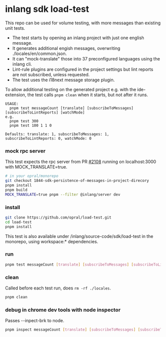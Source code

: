 # inlang sdk load-test

This repo can be used for volume testing, with more messages than existing unit tests.

- The test starts by opening an inlang project with just one english message.
- It generates additional engish messages, overwriting ./locales/en/common.json.
- It can "mock-translate" those into 37 preconfigured languages using the inlang cli.
- Lint-rule plugins are configured in the project settings but lint reports are not subscribed, unless requested.
- The test uses the i18next message storage plugin.

To allow additional testing on the generated project e.g. with the ide-extension, the test calls `pnpm clean` when it starts, but not after it runs.

```
USAGE:
  pnpm test messageCount [translate] [subscribeToMessages] [subscribeToLintReports] [watchMode]
e.g.
  pnpm test 300
  pnpm test 100 1 1 0

Defaults: translate: 1, subscribeToMessages: 1, subscribeToLintReports: 0, watchMode: 0
```

### mock rpc server
This test expects the rpc server from PR [#2108](https://github.com/opral/monorepo/pull/2108) running on localhost:3000 with MOCK_TRANSLATE=true.

```sh
# in your opral/monorepo
git checkout 1844-sdk-persistence-of-messages-in-project-direcory
pnpm install
pnpm build
MOCK_TRANSLATE=true pnpm --filter @inlang/server dev
```

### install
```sh
git clone https://github.com/opral/load-test.git
cd load-test
pnpm install
```
This test is also available under /inlang/source-code/sdk/load-test in the monorepo, using workspace:* dependencies.

### run
```sh
pnpm test messageCount [translate] [subscribeToMessages] [subscribeToLintReports] [watchMode]
```

### clean
Called before each test run, does `rm -rf ./locales`.
```sh
pnpm clean
```

### debug in chrome dev tools with node inspector
Passes --inpect-brk to node.
```sh
pnpm inspect messageCount [translate] [subscribeToMessages] [subscribeToLintReports] [watchMode]
```
